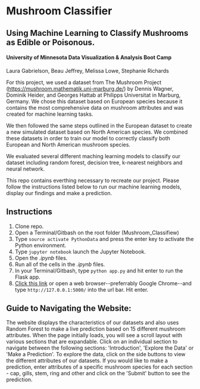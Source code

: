 # Mushroom Classifier
## Using Machine Learning to Classify Mushrooms as Edible or Poisonous.
#### University of Minnesota Data Visualization & Analysis Boot Camp
Laura Gabrielson, Beau Jeffrey, Melissa Lowe, Stephanie Richards


For this project, we used a dataset from The Mushroom Project (https://mushroom.mathematik.uni-marburg.de/) by Dennis Wagner, Dominik Heider, and Georges Hattab at Philipps Universitat in Marburg, Germany.  We chose this dataset based on European species because it contains the most comprehensive data on mushroom attributes and was created for machine learning tasks.

We then followed the same steps outlined in the European dataset to create a new simulated dataset based on North American species.  We combined these datasets in order to train our model to correctly classify both European and North American mushroom species.

We evaluated several different maching learning models to classify our dataset including random forest, decision tree, k-nearest neighbors and neural network.

This repo contains everthing necessary to recreate our project. Please follow the instructions listed below to run our machine learning models, display our findings and make a prediction. 

## Instructions
1. Clone repo.
1. Open a Terminal/Gitbash on the root folder (Mushroom_Classifiew)
1. Type ```source activate PythonData``` and press the enter key to activate the Python environment.
1. Type ```jupyter notebook``` launch the Jupyter Notebook.
1. Open the *.ipynb* files.
1. Run all of the cells in the *.ipynb* files.
1. In your Terminal/Gitbash, type ```python app.py``` and hit enter to run the Flask app.
1. [Click this link](http://127.0.0.1:5000/) or open a web browser--preferrably Google Chrome--and type ```http://127.0.0.1:5000/``` into the url bar. Hit enter.

## Guide to Navigating the Website:

The website displays the characteristics of our datasets and also uses Random Forest to make a live prediction based on 15 different mushroom attributes. When the page initially loads, you will see a scroll layout with various sections that are expandable. Click on an individual section to navigate between the following sections: 'Introduction', 'Explore the Data' or 'Make a Prediction'. To explore the data, click on the side buttons to view the different attributes of our datasets. If you would like to make a prediction, enter attributes of a specific mushroom species for each section - cap, gills, stem, ring and other and click on the 'Submit' button to see the prediction.